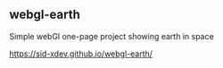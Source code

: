 ## webgl-earth

Simple webGl one-page project showing earth in space

https://sid-xdev.github.io/webgl-earth/
